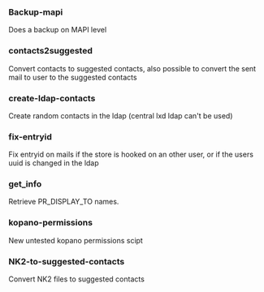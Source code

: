 ### Backup-mapi

Does a backup on MAPI level

### contacts2suggested

Convert contacts to suggested contacts, also possible to convert the sent mail to user to the suggested contacts

### create-ldap-contacts

Create random contacts in the ldap (central lxd ldap can't be used)

### fix-entryid

Fix entryid on mails if the store is hooked on an other user, or if the users uuid is changed in the ldap

### get_info

Retrieve PR_DISPLAY_TO names. 

### kopano-permissions

New untested kopano permissions scipt

### NK2-to-suggested-contacts

Convert NK2 files to suggested contacts 
